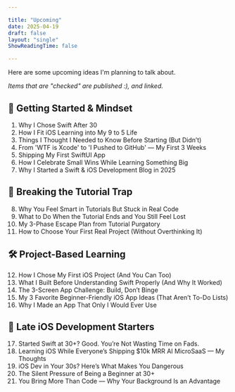 ```yaml
---

title: "Upcoming"
date: 2025-04-19
draft: false
layout: "single"
ShowReadingTime: false

---
```


Here are some upcoming ideas I'm planning to talk about.

_Items that are "checked" are published :), and linked._

## 🚀 Getting Started & Mindset

1. Why I Chose Swift After 30
2. How I Fit iOS Learning into My 9 to 5 Life
3. Things I Thought I Needed to Know Before Starting (But Didn’t)
4. From 'WTF is Xcode' to 'I Pushed to GitHub' — My First 3 Weeks
5. Shipping My First SwiftUI App
6. How I Celebrate Small Wins While Learning Something Big
7. Why I Started a Swift & iOS Development Blog in 2025

## 🧠 Breaking the Tutorial Trap

8. Why You Feel Smart in Tutorials But Stuck in Real Code
9. What to Do When the Tutorial Ends and You Still Feel Lost
10. My 3-Phase Escape Plan from Tutorial Purgatory
11. How to Choose Your First Real Project (Without Overthinking It)

## 🛠️ Project-Based Learning

12. How I Chose My First iOS Project (And You Can Too)
13. What I Built Before Understanding Swift Properly (And Why It Worked)
14. The 3-Screen App Challenge: Build, Don’t Binge
15. My 3 Favorite Beginner-Friendly iOS App Ideas (That Aren’t To-Do Lists)
16. Why I Made an App That Only I Would Ever Use

## 👴 Late iOS Development Starters

17. Started Swift at 30+? Good. You’re Not Wasting Time on Fads.
18. Learning iOS While Everyone’s Shipping $10k MRR AI MicroSaaS — My Thoughts
19. iOS Dev in Your 30s? Here’s What Makes You Dangerous
20. The Silent Pressure of Being a Beginner at 30+
21. You Bring More Than Code — Why Your Background Is an Advantage